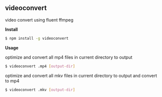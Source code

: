 ## videoconvert

video convert using fluent ffmpeg

**Install**

```bash
$ npm install -g videoconvert
```

**Usage**

optimize and convert all mp4 files in current directory to output

```bash
$ videoconvert .mp4 [output-dir]
```

optimize and convert all mkv files in current directory to output and convert to mp4

```bash
$ videoconvert .mkv [output-dir]
```
